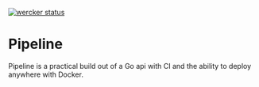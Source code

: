 [![wercker status](https://app.wercker.com/status/d1c1a215b1b27ae1509b8734d5f5b94a/s/master "wercker status")](https://app.wercker.com/project/byKey/d1c1a215b1b27ae1509b8734d5f5b94a)

# Pipeline

Pipeline is a practical build out of a Go api with CI and the ability to deploy anywhere with Docker.
